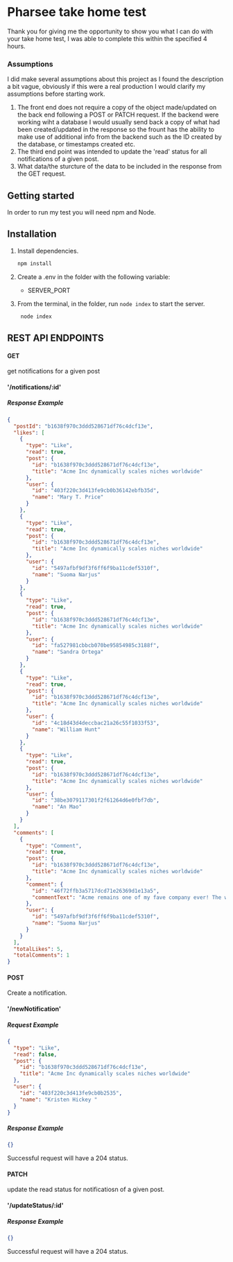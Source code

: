 # Pharsee take home test

Thank you for giving me the opportunity to show you what I can do with your take home test, I was able to complete this within the specified 4 hours.

### Assumptions
I did make several assumptions about this project as I found the description a bit vague, obviously if this were a real production I would clarify my assumptions before starting work.
1. The front end does not require a copy of the object made/updated on the back end following a POST or PATCH request. If the backend were working wiht a database I would usually send back a copy of what had been created/updated in the response so the frount has the ability to make use of additional info from the backend such as the ID created by the database, or timestamps created etc. 
2. The third end point was intended to update the 'read' status for all notifications of a given post.
3. What data/the sturcture of the data to be included in the response from the GET request. 

## Getting started

In order to run my test you will need npm and Node.

## Installation

1. Install dependencies.

   ```bash
   npm install
   ```

2. Create a .env in the folder with the following variable:

   - SERVER_PORT

3. From the terminal, in the folder, run `node index` to start the server.
   ```bash
    node index
   ```

## REST API ENDPOINTS

#### GET

get notifications for a given post

#### '/notifications/:id'

##### Response Example

```json
{
  "postId": "b1638f970c3ddd528671df76c4dcf13e",
  "likes": [
    {
      "type": "Like",
      "read": true,
      "post": {
        "id": "b1638f970c3ddd528671df76c4dcf13e",
        "title": "Acme Inc dynamically scales niches worldwide"
      },
      "user": {
        "id": "403f220c3d413fe9cb0b36142ebfb35d",
        "name": "Mary T. Price"
      }
    },
    {
      "type": "Like",
      "read": true,
      "post": {
        "id": "b1638f970c3ddd528671df76c4dcf13e",
        "title": "Acme Inc dynamically scales niches worldwide"
      },
      "user": {
        "id": "5497afbf9df3f6ff6f9ba11cdef5310f",
        "name": "Suoma Narjus"
      }
    },
    {
      "type": "Like",
      "read": true,
      "post": {
        "id": "b1638f970c3ddd528671df76c4dcf13e",
        "title": "Acme Inc dynamically scales niches worldwide"
      },
      "user": {
        "id": "fa527981cbbcb070be95854985c3188f",
        "name": "Sandra Ortega"
      }
    },
    {
      "type": "Like",
      "read": true,
      "post": {
        "id": "b1638f970c3ddd528671df76c4dcf13e",
        "title": "Acme Inc dynamically scales niches worldwide"
      },
      "user": {
        "id": "4c18d43d4deccbac21a26c55f1033f53",
        "name": "William Hunt"
      }
    },
    {
      "type": "Like",
      "read": true,
      "post": {
        "id": "b1638f970c3ddd528671df76c4dcf13e",
        "title": "Acme Inc dynamically scales niches worldwide"
      },
      "user": {
        "id": "38be3079117301f2f61264d6e0fbf7db",
        "name": "An Mao"
      }
    }
  ],
  "comments": [
    {
      "type": "Comment",
      "read": true,
      "post": {
        "id": "b1638f970c3ddd528671df76c4dcf13e",
        "title": "Acme Inc dynamically scales niches worldwide"
      },
      "comment": {
        "id": "46f72ffb3a5717dcd71e26369d1e13a5",
        "commentText": "Acme remains one of my fave company ever! The way they scale is so dynamic that makes HTML5 look static!"
      },
      "user": {
        "id": "5497afbf9df3f6ff6f9ba11cdef5310f",
        "name": "Suoma Narjus"
      }
    }
  ],
  "totalLikes": 5,
  "totalComments": 1
}
```

#### POST

Create a notification.

#### '/newNotification'

##### Request Example

```json
{
  "type": "Like",
  "read": false,
  "post": {
    "id": "b1638f970c3ddd528671df76c4dcf13e",
    "title": "Acme Inc dynamically scales niches worldwide"
  },
  "user": {
    "id": "403f220c3d413fe9cb0b2535",
    "name": "Kristen Hickey "
  }
}
```

##### Response Example

```json
{}
```

Successful request will have a 204 status.

#### PATCH

update the read status for notificatiosn of a given post.

#### '/updateStatus/:id'

##### Response Example

```json
{}
```

Successful request will have a 204 status.
